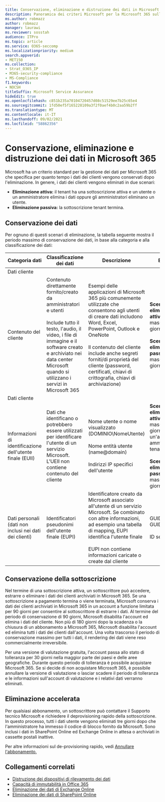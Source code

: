 ```yaml
---
title: Conservazione, eliminazione e distruzione dei dati in Microsoft 365
description: Panoramica dei criteri Microsoft per la Microsoft 365 sulla conservazione, l'eliminazione e la distruzione dei dati.
ms.author: robmazz
author: robmazz
manager: laurawi
ms.reviewer: sosstah
audience: ITPro
ms.topic: article
ms.service: O365-seccomp
ms.localizationpriority: medium
search.appverid:
- MET150
ms.collection:
- Strat_O365_IP
- M365-security-compliance
- MS-Compliance
f1.keywords:
- NOCSH
titleSuffix: Microsoft Service Assurance
hideEdit: true
ms.openlocfilehash: c851b235a70104720457d08c51529ee7b25c65e4
ms.sourcegitcommit: 1fd50ef5f165228109a3f2f0aef4b0c2aa59b2ff
ms.translationtype: MT
ms.contentlocale: it-IT
ms.lasthandoff: 09/02/2021
ms.locfileid: "58862356"
---
```

# <a name="data-retention-deletion-and-destruction-in-microsoft-365"></a>Conservazione, eliminazione e distruzione dei dati in Microsoft 365

Microsoft ha un criterio standard per la gestione dei dati per Microsoft 365 che specifica per quanto tempo i dati dei clienti vengono conservati dopo l'eliminazione. In genere, i dati dei clienti vengono eliminati in due scenari:

- **Eliminazione attiva:** il tenant ha una sottoscrizione attiva e un utente o un amministratore elimina i dati oppure gli amministratori eliminano un utente.
- **Eliminazione passiva:** la sottoscrizione tenant termina.

## <a name="data-retention"></a>Conservazione dei dati

Per ognuno di questi scenari di eliminazione, la tabella seguente mostra il periodo massimo di conservazione dei dati, in base alla categoria e alla classificazione dei dati:

| Categoria dati | Classificazione dei dati | Descrizione | Esempi | Periodo di conservazione |
|-----------------|-----------------|-----------------|----------------------------------|-------------------------------|
| Dati cliente
 | Contenuto del cliente| Contenuto direttamente fornito/creato da amministratori e utenti <br><br> Include tutto il testo, l'audio, il video, i file di immagine e il software creato e archiviato nei data center Microsoft quando si utilizzano i servizi in Microsoft 365 | Esempi delle applicazioni di Microsoft 365 più comunemente utilizzate che consentono agli utenti di creare dati includono Word, Excel, PowerPoint, Outlook e OneNote <br><br> Il contenuto del cliente include anche segreti forniti/di proprietà del cliente (password, certificati, chiavi di crittografia, chiavi di archiviazione) | **Scenario di eliminazione attiva:** al massimo 30 giorni <br><br> **Scenario di eliminazione passiva:** al massimo 180 giorni |
| Dati cliente
 | Informazioni di identificazione dell'utente finale (EUII) | Dati che identificano o potrebbero essere utilizzati per identificare l'utente di un servizio Microsoft. L'UEII non contiene contenuto del cliente | Nome utente o nome visualizzato (DOMINIO\NomeUtente) <br><br> Nome entità utente (name@domain) <br><br>  Indirizzi IP specifici dell'utente | **Scenario di eliminazione attiva:** al massimo 180 giorni (solo un'azione di amministratore tenant) <br><br> **Scenario di eliminazione passiva:** al massimo 180 giorni |
| Dati personali <br> (dati non inclusi nei dati dei clienti) | Identificatori pseudonimi dell'utente finale (EUPI) | Identificatore creato da Microsoft associato all'utente di un servizio Microsoft. Se combinato con altre informazioni, ad esempio una tabella di mapping, EUPI identifica l'utente finale <br><br> EUPI non contiene informazioni caricate o create dal cliente | GUID utente, GUID o SID <br><br> ID sessione | **Scenario di eliminazione attiva:** al massimo 30 giorni <br><br> **Scenario di eliminazione passiva:** al massimo 180 giorni |

## <a name="subscription-retention"></a>Conservazione della sottoscrizione

Nel termine di una sottoscrizione attiva, un sottoscrittore può accedere, estrarre o eliminare i dati dei clienti archiviati in Microsoft 365. Se una sottoscrizione a pagamento termina o viene terminata, Microsoft conserva i dati dei clienti archiviati in Microsoft 365 in un account a funzione limitata per 90 giorni per consentire al sottoscrittore di estrarre i dati. Al termine del periodo di conservazione di 90 giorni, Microsoft disabilita l'account ed elimina i dati del cliente. Non più di 180 giorni dopo la scadenza o la chiusura di un abbonamento a Microsoft 365, Microsoft disabilita l'account ed elimina tutti i dati dei clienti dall'account. Una volta trascorso il periodo di conservazione massimo per tutti i dati, il rendering dei dati viene reso commercialmente irreversibile.

Per una versione di valutazione gratuita, l'account passa allo stato di tolleranza per 30 giorni nella maggior parte dei paesi e delle aree geografiche. Durante questo periodo di tolleranza è possibile acquistare Microsoft 365. Se si decide di non acquistare Microsoft 365, è possibile annullare la versione di valutazione o lasciar scadere il periodo di tolleranza e le informazioni sull'account di valutazione e i relativi dati verranno eliminati.

## <a name="expedited-deletion"></a>Eliminazione accelerata

Per qualsiasi abbonamento, un sottoscrittore può contattare il Supporto tecnico Microsoft e richiedere il deprovisioning rapido della sottoscrizione. In questo processo, tutti i dati utente vengono eliminati tre giorni dopo che l'amministratore ha immesso il codice di blocco fornito da Microsoft. Sono inclusi i dati in SharePoint Online ed Exchange Online in attesa o archiviati in cassette postali inattive.

Per altre informazioni sul de-provisioning rapido, vedi [Annullare l'abbonamento.](/microsoft-365/commerce/subscriptions/cancel-your-subscription)

## <a name="related-links"></a>Collegamenti correlati

- [Distruzione dei dispositivi di rilevamento dei dati](assurance-data-bearing-device-destruction.md)
- [Capacità di immutabilità in Office 365](assurance-data-immutability.md)
- [Eliminazione dei dati di Exchange Online](assurance-exchange-online-data-deletion.md)
- [Eliminazione dei dati di SharePoint Online](assurance-sharepoint-online-data-deletion.md)
